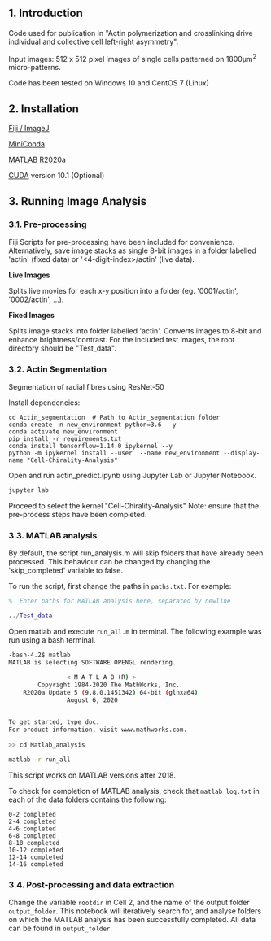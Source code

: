 ## 1. Introduction
Code used for publication in "Actin polymerization and crosslinking drive individual and collective cell left-right asymmetry". 

Input images: 512 x 512 pixel images of single cells patterned on 1800µm<sup>2</sup> micro-patterns. 

Code has been tested on Windows 10 and CentOS 7 (Linux)

## 2. Installation
[Fiji / ImageJ](https://imagej.net/Fiji/Downloads)

[MiniConda](https://docs.conda.io/projects/conda/en/latest/user-guide/install/)

[MATLAB R2020a](https://www.mathworks.com/products/new_products/release2020a.html)

[CUDA](https://developer.nvidia.com/cuda-10.1-download-archive-base/) version 10.1 (Optional)


## 3. Running Image Analysis
### 3.1. Pre-processing
Fiji Scripts for pre-processing have been included for convenience. Alternatively, save image stacks as single 8-bit images in a folder labelled 'actin' (fixed data) or '<4-digit-index>/actin' (live data).

**Live Images**

Splits live movies for each x-y position into a folder (eg. '0001/actin', '0002/actin', ...).

**Fixed Images**

Splits image stacks into folder labelled 'actin'. Converts images to 8-bit and enhance brightness/contrast. For the included test images, the root directory should be "Test_data".

###  3.2. Actin Segmentation
Segmentation of radial fibres using ResNet-50

Install dependencies:
```
cd Actin_segmentation  # Path to Actin_segmentation folder
conda create -n new_environment python=3.6  -y  
conda activate new_environment
pip install -r requirements.txt
conda install tensorflow=1.14.0 ipykernel --y
python -m ipykernel install --user  --name new_environment --display-name "Cell-Chirality-Analysis"

```

Open and run actin_predict.ipynb using Jupyter Lab or Jupyter Notebook. 
```bash
jupyter lab
```
Proceed to select the kernel "Cell-Chirality-Analysis"
Note: ensure that the pre-process steps have been completed. 

###  3.3. MATLAB analysis
By default, the script run_analysis.m will skip folders that have already been processed. This behaviour can be changed by changing the 'skip_completed' variable to false. 

To run the script, first change the paths in ```paths.txt```. 
For example: 
```MATLAB
%  Enter paths for MATLAB analysis here, separated by newline

../Test_data
``` 
Open matlab and execute ```run_all.m``` in terminal.
The following example was run using a bash terminal. 
```bash
-bash-4.2$ matlab
MATLAB is selecting SOFTWARE OPENGL rendering.

                < M A T L A B (R) >
        Copyright 1984-2020 The MathWorks, Inc.
    R2020a Update 5 (9.8.0.1451342) 64-bit (glnxa64)
                August 6, 2020

 
To get started, type doc.
For product information, visit www.mathworks.com.
 
>> cd Matlab_analysis

matlab -r run_all
```
This script works on MATLAB versions after 2018. 

To check for completion of MATLAB analysis, check that ```matlab_log.txt``` in each of the data folders contains the following: 
```
0-2 completed
2-4 completed
4-6 completed
6-8 completed
8-10 completed
10-12 completed
12-14 completed
14-16 completed
```

###  3.4. Post-processing and data extraction
Change the variable ```rootdir``` in Cell 2, and the name of the output folder ```output_folder```. This notebook will iteratively search for, and analyse folders on which the MATLAB analysis has been successfully completed. All data can be found in ```output_folder```.